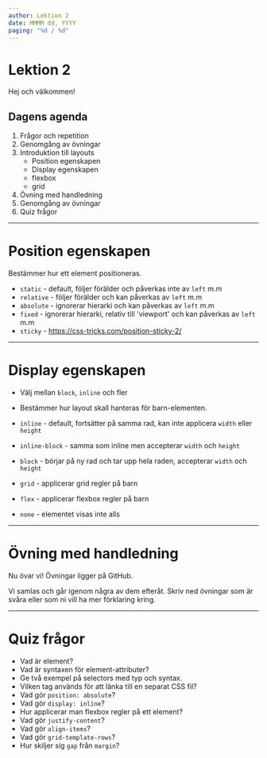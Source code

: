 ```yaml
---
author: Lektion 2
date: MMMM dd, YYYY
paging: "%d / %d"
---
```


# Lektion 2

Hej och välkommen!

## Dagens agenda

1. Frågor och repetition
2. Genomgång av övningar
3. Introduktion till layouts
   - Position egenskapen
   - Display egenskapen
   - flexbox
   - grid
4. Övning med handledning
5. Genomgång av övningar
6. Quiz frågor

---

# Position egenskapen

Bestämmer hur ett element positioneras.

- `static` - default, följer förälder och påverkas inte av `left` m.m
- `relative` - följer förälder och kan påverkas av `left` m.m
- `absolute` - ignorerar hierarki och kan påverkas av `left` m.m
- `fixed` - ignorerar hierarki, relativ till 'viewport' och kan påverkas av `left` m.m
- `sticky` - <https://css-tricks.com/position-sticky-2/>

---

# Display egenskapen

- Välj mellan `block`, `inline` och fler
- Bestämmer hur layout skall hanteras för barn-elementen.

- `inline` - default, fortsätter på samma rad, kan inte applicera `width` eller `height`
- `inline-block` - samma som inline men accepterar `width` och `height`
- `block` - börjar på ny rad och tar upp hela raden, accepterar `width` och `height`
- `grid` - applicerar grid regler på barn
- `flex` - applicerar flexbox regler på barn
- `none` - elementet visas inte alls

---

# Övning med handledning

Nu övar vi! Övningar ligger på GitHub.

Vi samlas och går igenom några av dem efteråt. Skriv ned övningar som är svåra eller som ni vill ha mer förklaring kring.

---

# Quiz frågor

- Vad är element?
- Vad är syntaxen för element-attributer?
- Ge två exempel på selectors med typ och syntax.
- Vilken tag används för att länka till en separat CSS fil?
- Vad gör `position: absolute`?
- Vad gör `display: inline`?
- Hur applicerar man flexbox regler på ett element?
- Vad gör `justify-content`?
- Vad gör `align-items`?
- Vad gör `grid-template-rows`?
- Hur skiljer sig `gap` från `margin`?
